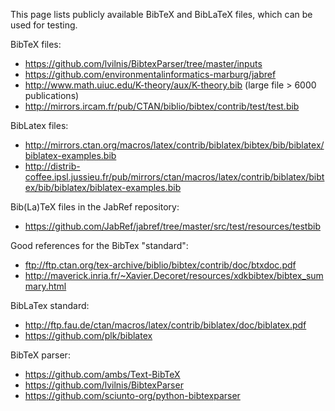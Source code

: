 This page lists publicly available BibTeX and BibLaTeX files, which can be used for testing.

BibTeX files:
* https://github.com/lvilnis/BibtexParser/tree/master/inputs
* https://github.com/environmentalinformatics-marburg/jabref
* http://www.math.uiuc.edu/K-theory/aux/K-theory.bib (large file > 6000 publications)
* http://mirrors.ircam.fr/pub/CTAN/biblio/bibtex/contrib/test/test.bib

BibLatex files:
* http://mirrors.ctan.org/macros/latex/contrib/biblatex/bibtex/bib/biblatex/biblatex-examples.bib
* http://distrib-coffee.ipsl.jussieu.fr/pub/mirrors/ctan/macros/latex/contrib/biblatex/bibtex/bib/biblatex/biblatex-examples.bib

Bib(La)TeX files in the JabRef repository:
* https://github.com/JabRef/jabref/tree/master/src/test/resources/testbib

Good references for the BibTex "standard":
* ftp://ftp.ctan.org/tex-archive/biblio/bibtex/contrib/doc/btxdoc.pdf
* http://maverick.inria.fr/~Xavier.Decoret/resources/xdkbibtex/bibtex_summary.html

BibLaTex standard:
* http://ftp.fau.de/ctan/macros/latex/contrib/biblatex/doc/biblatex.pdf
* https://github.com/plk/biblatex

BibTeX parser:
* https://github.com/ambs/Text-BibTeX
* https://github.com/lvilnis/BibtexParser
* https://github.com/sciunto-org/python-bibtexparser
